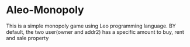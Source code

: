 # Aleo-Monopoly
This is a simple monopoly game using Leo programming language. BY default, the two user(owner and addr2) has a specific amount to buy, rent and sale property
